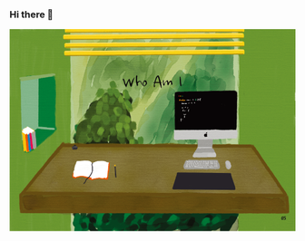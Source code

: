 ### Hi there 👋

<!--
**LeeJaeBae/leejaebae** is a ✨ _special_ ✨ repository because its `README.md` (this file) appears on your GitHub profile.

Here are some ideas to get you started:

- 🔭 I’m currently working on ...
- 🌱 I’m currently learning ...
- 👯 I’m looking to collaborate on ...
- 🤔 I’m looking for help with ...
- 💬 Ask me about ...
- 📫 How to reach me: ...
- 😄 Pronouns: ...
- ⚡ Fun fact: ...
-->



<img src="https://github.com/LeeJaeBae/leejaebae/blob/main/%E1%84%87%E1%85%A2%E1%84%80%E1%85%A7%E1%86%BC.png" title="Header"/>
